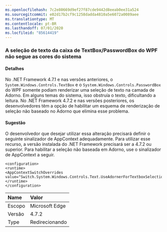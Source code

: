 ```yaml
---
ms.openlocfilehash: 7c2e80669d9ef27f87cde9442d8eeab0ee31a524
ms.sourcegitcommit: e02d17b2cf9c1258dadda4810a5e6072a0089aee
ms.translationtype: MT
ms.contentlocale: pt-BR
ms.lasthandoff: 07/01/2020
ms.locfileid: "85614419"
---
```

### <a name="wpf-textboxpasswordbox-text-selection-does-not-follow-system-colors"></a>A seleção de texto da caixa de TextBox/PasswordBox do WPF não segue as cores do sistema

#### <a name="details"></a>Detalhes

No .NET Framework 4.7.1 e nas versões anteriores, o `System.Windows.Controls.TextBox` e o `System.Windows.Controls.PasswordBox` do WPF somente podiam renderizar uma seleção de texto na camada de Adorno. Em alguns temas do sistema, isso obstruía o texto, dificultando a leitura.  No .NET Framework 4.7.2 e nas versões posteriores, os desenvolvedores têm a opção de habilitar um esquema de renderização de seleção não baseado no Adorno que elimina esse problema.

#### <a name="suggestion"></a>Sugestão

O desenvolvedor que desejar utilizar essa alteração precisará definir o seguinte sinalizador de AppContext adequadamente.  Para utilizar esse recurso, a versão instalada do .NET Framework precisará ser a 4.7.2 ou superior. Para habilitar a seleção não baseada em Adorno, use o sinalizador de AppContext a seguir.<pre><code class="lang-xml">&lt;configuration&gt;&#13;&#10;&lt;runtime&gt;&#13;&#10;&lt;AppContextSwitchOverrides value=&quot;Switch.System.Windows.Controls.Text.UseAdornerForTextboxSelectionRendering=false&quot;/&gt;&#13;&#10;&lt;/runtime&gt;&#13;&#10;&lt;/configuration&gt;&#13;&#10;</code></pre>

| Name    | Valor       |
|:--------|:------------|
| Escopo   | Microsoft Edge        |
| Versão | 4.7.2       |
| Type    | Redirecionando |
